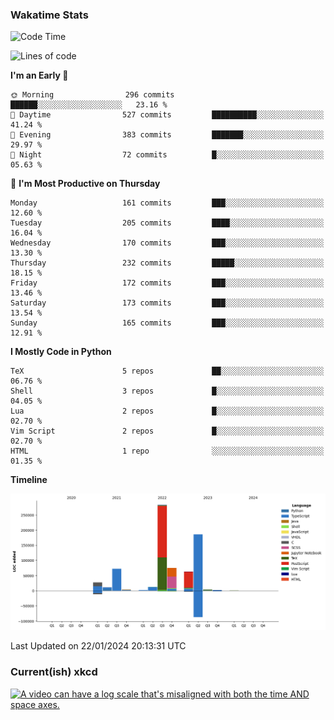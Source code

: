 ### Wakatime Stats
<!--START_SECTION:waka-->
![Code Time](http://img.shields.io/badge/Code%20Time-2%2C294%20hrs%2058%20mins-blue)

![Lines of code](https://img.shields.io/badge/From%20Hello%20World%20I%27ve%20Written-742.9%20thousand%20lines%20of%20code-blue)

**I'm an Early 🐤** 

```text
🌞 Morning                296 commits         ██████░░░░░░░░░░░░░░░░░░░   23.16 % 
🌆 Daytime                527 commits         ██████████░░░░░░░░░░░░░░░   41.24 % 
🌃 Evening                383 commits         ███████░░░░░░░░░░░░░░░░░░   29.97 % 
🌙 Night                  72 commits          █░░░░░░░░░░░░░░░░░░░░░░░░   05.63 % 
```
📅 **I'm Most Productive on Thursday** 

```text
Monday                   161 commits         ███░░░░░░░░░░░░░░░░░░░░░░   12.60 % 
Tuesday                  205 commits         ████░░░░░░░░░░░░░░░░░░░░░   16.04 % 
Wednesday                170 commits         ███░░░░░░░░░░░░░░░░░░░░░░   13.30 % 
Thursday                 232 commits         █████░░░░░░░░░░░░░░░░░░░░   18.15 % 
Friday                   172 commits         ███░░░░░░░░░░░░░░░░░░░░░░   13.46 % 
Saturday                 173 commits         ███░░░░░░░░░░░░░░░░░░░░░░   13.54 % 
Sunday                   165 commits         ███░░░░░░░░░░░░░░░░░░░░░░   12.91 % 
```


**I Mostly Code in Python** 

```text
TeX                      5 repos             ██░░░░░░░░░░░░░░░░░░░░░░░   06.76 % 
Shell                    3 repos             █░░░░░░░░░░░░░░░░░░░░░░░░   04.05 % 
Lua                      2 repos             █░░░░░░░░░░░░░░░░░░░░░░░░   02.70 % 
Vim Script               2 repos             █░░░░░░░░░░░░░░░░░░░░░░░░   02.70 % 
HTML                     1 repo              ░░░░░░░░░░░░░░░░░░░░░░░░░   01.35 % 
```



**Timeline**

![Lines of Code chart](https://raw.githubusercontent.com/joshuajeschek/joshuajeschek/main/assets/bar_graph.png)


 Last Updated on 22/01/2024 20:13:31 UTC
<!--END_SECTION:waka-->

### Current(ish) xkcd
<a id="xkcd-a" title="A video can have a log scale that's misaligned with both the time AND space axes." href="https://www.xkcd.com" target="_blank">
        <img align="center" id="xkcd-img" src="https://imgs.xkcd.com/comics/log_alignment.png" alt="A video can have a log scale that's misaligned with both the time AND space axes." height=300 />
</a>
